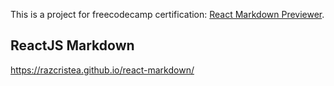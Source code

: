 This is a project for freecodecamp certification: [React Markdown Previewer](https://www.freecodecamp.org/learn/front-end-libraries/front-end-libraries-projects/build-a-markdown-previewer).

## ReactJS Markdown

https://razcristea.github.io/react-markdown/


